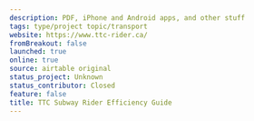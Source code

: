 ```yaml
---
description: PDF, iPhone and Android apps, and other stuff
tags: type/project topic/transport
website: https://www.ttc-rider.ca/
fromBreakout: false
launched: true
online: true
source: airtable original
status_project: Unknown
status_contributor: Closed
feature: false
title: TTC Subway Rider Efficiency Guide
---
```

